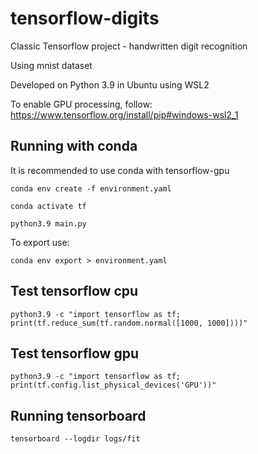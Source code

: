 # tensorflow-digits

Classic Tensorflow project - handwritten digit recognition 

Using mnist dataset

Developed on Python 3.9 in Ubuntu using WSL2

To enable GPU processing, follow: https://www.tensorflow.org/install/pip#windows-wsl2_1

## Running with conda

It is recommended to use conda with tensorflow-gpu

`conda env create -f environment.yaml`

`conda activate tf`

`python3.9 main.py`

To export use:

`conda env export > environment.yaml`

## Test tensorflow cpu

`python3.9 -c "import tensorflow as tf; print(tf.reduce_sum(tf.random.normal([1000, 1000])))"`

## Test tensorflow gpu

`python3.9 -c "import tensorflow as tf; print(tf.config.list_physical_devices('GPU'))"`

## Running tensorboard

`tensorboard --logdir logs/fit`
